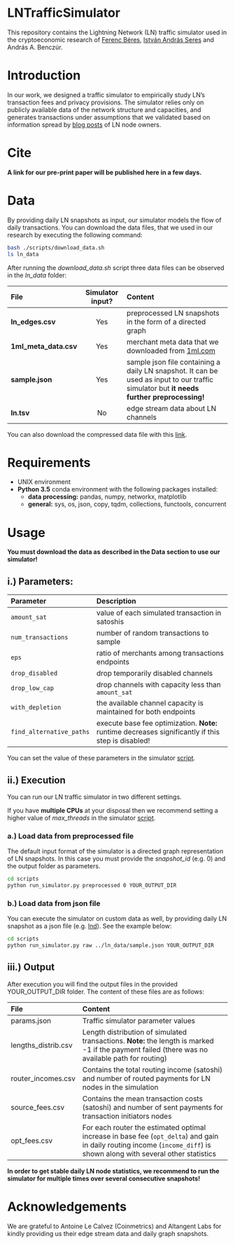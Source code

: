 # LNTrafficSimulator

This repository contains the Lightning Network (LN) traffic simulator used in the cryptoeconomic research of [Ferenc Béres](https://github.com/ferencberes), [István András Seres](https://github.com/seresistvanandras) and András A. Benczúr.

# Introduction

In our work, we designed a traffic simulator to empirically study LN’s transaction fees and privacy provisions. The simulator relies only on publicly available data of the network structure and capacities, and generates transactions under assumptions that we validated based on information spread by  [blog posts](https://www.trustnodes.com/2019/08/20/guy-makes-20-a-month-for-locking-5-million-worth-of-bitcoin-on-the-lightning-network?fbclid=IwAR2-p8nWdg0ayO9S0Uz7qg3wmh_A8Wy6ueX8r3dLQvDTyJaj1ReSbYalnWI) of LN node owners.

# Cite

**A link for our pre-print paper will be published here in a few days.**

# Data

By providing daily LN snapshots as input, our simulator models the flow of daily transactions. You can download the data files, that we used in our research by executing the following command:

```bash
bash ./scripts/download_data.sh
ls ln_data
```
After running the *download_data.sh* script three data files can be observed in the *ln_data* folder:

| File | Simulator input? | Content |
|     :---      |   :---:   |   :---   |
| **ln_edges.csv** | Yes | preprocessed LN snapshots in the form of a directed graph |
| **1ml_meta_data.csv** | Yes | merchant meta data that we downloaded from [1ml.com](https://1ml.com/) |
| **sample.json** | Yes | sample json file containing a daily LN snapshot. It can be used as input to our traffic simulator but **it needs further preprocessing!** |
| **ln.tsv** | No | edge stream data about LN channels |

You can also download the compressed data file with this [link](https://dms.sztaki.hu/~fberes/ln/ln_data_2019-10-29.zip).

# Requirements

- UNIX environment
- **Python 3.5** conda environment with the following packages installed:
    - **data processing:** pandas, numpy, networkx, matplotlib
    - **general:** sys, os, json, copy, tqdm, collections, functools, concurrent 

# Usage

**You must download the data as described in the Data section to use our simulator!**

## i.) Parameters:

| Parameter | Description |
|     :---      |   :---   |
| `amount_sat` |  value of each simulated transaction in satoshis  |
| `num_transactions`  | number of random transactions to sample  |
| `eps` |  ratio of merchants among transactions endpoints  |
| `drop_disabled` | drop temporarily disabled channels |
| `drop_low_cap` | drop channels with capacity less than `amount_sat` |
| `with_depletion` | the available channel capacity is maintained for both endpoints |
| `find_alternative_paths` | execute base fee optimization. **Note:** runtime decreases significantly if this step is disabled! |

You can set the value of these parameters in the simulator [script](scripts/run_simulator.py).


## ii.) Execution

You can run our LN traffic simulator in two different settings. 

If you have **multiple CPUs** at your disposal then we recommend setting a higher value of *max_threads* in the simulator [script](scripts/run_simulator.py).

### a.) Load data from preprocessed file

The default input format of the simulator is a directed graph representation of LN snapshots. In this case you must provide the *snapshot_id* (e.g. 0) and the output folder as parameters.

```bash
cd scripts
python run_simulator.py preprocessed 0 YOUR_OUTPUT_DIR
```

### b.) Load data from json file

You can execute the simulator on custom data as well, by providing daily LN snapshot as a json file (e.g. [lnd](https://graph.lndexplorer.com/api/graph)). See the example below:

```bash
cd scripts
python run_simulator.py raw ../ln_data/sample.json YOUR_OUTPUT_DIR
```

## iii.) Output

After execution you will find the output files in the provided YOUR_OUTPUT_DIR folder. The content of these files are as follows:

| File | Content |
|     :---      |   :---   |
| params.json | Traffic simulator parameter values |
| lengths_distrib.csv | Length distribution of simulated transactions. **Note:** the length is marked -1 if the payment failed (there was no available path for routing) |
| router_incomes.csv | Contains the total routing income (satoshi) and number of routed payments for LN nodes in the simulation |
| source_fees.csv | Contains the mean transaction costs (satoshi) and number of sent payments for transaction initiators nodes |
| opt_fees.csv | For each router the estimated optimal increase in base fee (`opt_delta`) and gain in daily routing income (`income_diff`) is shown along with several other statistics |


**In order to get stable daily LN node statistics, we recommend to run the simulator for multiple times over several consecutive snapshots!**


# Acknowledgements

We are grateful to Antoine Le Calvez (Coinmetrics) and Altangent Labs for kindly providing us their edge stream data and daily graph snapshots.